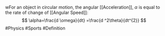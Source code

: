wFor an object in circular motion, the angular [[Acceleration]], $\alpha$ is equal to the rate of change of [[Angular Speed]]:
$$
\alpha=\frac{d \omega}{dt} =\frac{d ^2\theta}{dt^{2}} 
$$
#Physics #Sports #Definition